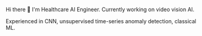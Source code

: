 Hi there 👋 I'm Healthcare AI Engineer. Currently working on video vision AI. 

Experienced in CNN, unsupervised time-series anomaly detection, classical ML.


<!--
**vkehfdl1/vkehfdl1** is a ✨ _special_ ✨ repository because its `README.md` (this file) appears on your GitHub profile.

Here are some ideas to get you started:


- 🌱 I’m currently learning ...
- 👯 I’m looking to collaborate on ...
- 🤔 I’m looking for help with ...
- 💬 Ask me about ...
- 📫 How to reach me: ...
- 😄 Pronouns: ...
- ⚡ Fun fact: ...
-->
